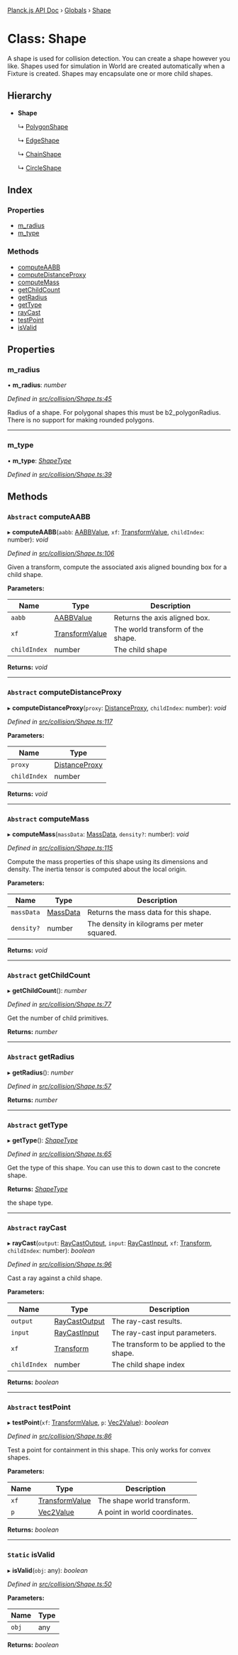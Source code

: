 [Planck.js API Doc](../README.md) › [Globals](../globals.md) › [Shape](shape.md)

# Class: Shape

A shape is used for collision detection. You can create a shape however you
like. Shapes used for simulation in World are created automatically when a
Fixture is created. Shapes may encapsulate one or more child shapes.

## Hierarchy

* **Shape**

  ↳ [PolygonShape](polygonshape.md)

  ↳ [EdgeShape](edgeshape.md)

  ↳ [ChainShape](chainshape.md)

  ↳ [CircleShape](circleshape.md)

## Index

### Properties

* [m_radius](shape.md#m_radius)
* [m_type](shape.md#m_type)

### Methods

* [computeAABB](shape.md#abstract-computeaabb)
* [computeDistanceProxy](shape.md#abstract-computedistanceproxy)
* [computeMass](shape.md#abstract-computemass)
* [getChildCount](shape.md#abstract-getchildcount)
* [getRadius](shape.md#abstract-getradius)
* [getType](shape.md#abstract-gettype)
* [rayCast](shape.md#abstract-raycast)
* [testPoint](shape.md#abstract-testpoint)
* [isValid](shape.md#static-isvalid)

## Properties

###  m_radius

• **m_radius**: *number*

*Defined in [src/collision/Shape.ts:45](https://github.com/shakiba/planck.js/blob/6ab76c7/src/collision/Shape.ts#L45)*

Radius of a shape. For polygonal shapes this must be b2_polygonRadius.
There is no support for making rounded polygons.

___

###  m_type

• **m_type**: *[ShapeType](../globals.md#shapetype)*

*Defined in [src/collision/Shape.ts:39](https://github.com/shakiba/planck.js/blob/6ab76c7/src/collision/Shape.ts#L39)*

## Methods

### `Abstract` computeAABB

▸ **computeAABB**(`aabb`: [AABBValue](../interfaces/aabbvalue.md), `xf`: [TransformValue](../globals.md#transformvalue), `childIndex`: number): *void*

*Defined in [src/collision/Shape.ts:106](https://github.com/shakiba/planck.js/blob/6ab76c7/src/collision/Shape.ts#L106)*

Given a transform, compute the associated axis aligned bounding box for a
child shape.

**Parameters:**

Name | Type | Description |
------ | ------ | ------ |
`aabb` | [AABBValue](../interfaces/aabbvalue.md) | Returns the axis aligned box. |
`xf` | [TransformValue](../globals.md#transformvalue) | The world transform of the shape. |
`childIndex` | number | The child shape  |

**Returns:** *void*

___

### `Abstract` computeDistanceProxy

▸ **computeDistanceProxy**(`proxy`: [DistanceProxy](distanceproxy.md), `childIndex`: number): *void*

*Defined in [src/collision/Shape.ts:117](https://github.com/shakiba/planck.js/blob/6ab76c7/src/collision/Shape.ts#L117)*

**Parameters:**

Name | Type |
------ | ------ |
`proxy` | [DistanceProxy](distanceproxy.md) |
`childIndex` | number |

**Returns:** *void*

___

### `Abstract` computeMass

▸ **computeMass**(`massData`: [MassData](../interfaces/massdata.md), `density?`: number): *void*

*Defined in [src/collision/Shape.ts:115](https://github.com/shakiba/planck.js/blob/6ab76c7/src/collision/Shape.ts#L115)*

Compute the mass properties of this shape using its dimensions and density.
The inertia tensor is computed about the local origin.

**Parameters:**

Name | Type | Description |
------ | ------ | ------ |
`massData` | [MassData](../interfaces/massdata.md) | Returns the mass data for this shape. |
`density?` | number | The density in kilograms per meter squared.  |

**Returns:** *void*

___

### `Abstract` getChildCount

▸ **getChildCount**(): *number*

*Defined in [src/collision/Shape.ts:77](https://github.com/shakiba/planck.js/blob/6ab76c7/src/collision/Shape.ts#L77)*

Get the number of child primitives.

**Returns:** *number*

___

### `Abstract` getRadius

▸ **getRadius**(): *number*

*Defined in [src/collision/Shape.ts:57](https://github.com/shakiba/planck.js/blob/6ab76c7/src/collision/Shape.ts#L57)*

**Returns:** *number*

___

### `Abstract` getType

▸ **getType**(): *[ShapeType](../globals.md#shapetype)*

*Defined in [src/collision/Shape.ts:65](https://github.com/shakiba/planck.js/blob/6ab76c7/src/collision/Shape.ts#L65)*

Get the type of this shape. You can use this to down cast to the concrete
shape.

**Returns:** *[ShapeType](../globals.md#shapetype)*

the shape type.

___

### `Abstract` rayCast

▸ **rayCast**(`output`: [RayCastOutput](../interfaces/raycastoutput.md), `input`: [RayCastInput](../interfaces/raycastinput.md), `xf`: [Transform](transform.md), `childIndex`: number): *boolean*

*Defined in [src/collision/Shape.ts:96](https://github.com/shakiba/planck.js/blob/6ab76c7/src/collision/Shape.ts#L96)*

Cast a ray against a child shape.

**Parameters:**

Name | Type | Description |
------ | ------ | ------ |
`output` | [RayCastOutput](../interfaces/raycastoutput.md) | The ray-cast results. |
`input` | [RayCastInput](../interfaces/raycastinput.md) | The ray-cast input parameters. |
`xf` | [Transform](transform.md) | The transform to be applied to the shape. |
`childIndex` | number | The child shape index  |

**Returns:** *boolean*

___

### `Abstract` testPoint

▸ **testPoint**(`xf`: [TransformValue](../globals.md#transformvalue), `p`: [Vec2Value](../interfaces/vec2value.md)): *boolean*

*Defined in [src/collision/Shape.ts:86](https://github.com/shakiba/planck.js/blob/6ab76c7/src/collision/Shape.ts#L86)*

Test a point for containment in this shape. This only works for convex
shapes.

**Parameters:**

Name | Type | Description |
------ | ------ | ------ |
`xf` | [TransformValue](../globals.md#transformvalue) | The shape world transform. |
`p` | [Vec2Value](../interfaces/vec2value.md) | A point in world coordinates.  |

**Returns:** *boolean*

___

### `Static` isValid

▸ **isValid**(`obj`: any): *boolean*

*Defined in [src/collision/Shape.ts:50](https://github.com/shakiba/planck.js/blob/6ab76c7/src/collision/Shape.ts#L50)*

**Parameters:**

Name | Type |
------ | ------ |
`obj` | any |

**Returns:** *boolean*
